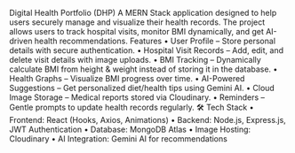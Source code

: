 
 Digital Health Portfolio (DHP)
A MERN Stack application designed to help users securely manage and visualize their health records.
The project allows users to track hospital visits, monitor BMI dynamically, and get AI-driven health recommendations.
Features
•	 User Profile – Store personal details with secure authentication.
•	 Hospital Visit Records – Add, edit, and delete visit details with image uploads.
•	 BMI Tracking – Dynamically calculate BMI from height & weight instead of storing it in the database.
•	 Health Graphs – Visualize BMI progress over time.
•	 AI-Powered Suggestions – Get personalized diet/health tips using Gemini AI.
•	 Cloud Image Storage – Medical reports stored via Cloudinary.
•	 Reminders – Gentle prompts to update health records regularly.
🛠 Tech Stack
•	Frontend: React (Hooks, Axios, Animations)
•	Backend: Node.js, Express.js, JWT Authentication
•	Database: MongoDB Atlas
•	Image Hosting: Cloudinary
•	AI Integration: Gemini AI for recommendations

